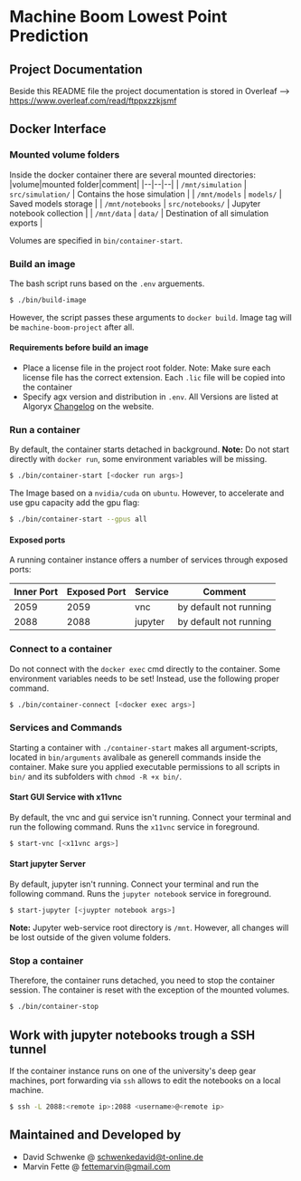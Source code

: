 # Machine Boom Lowest Point Prediction
## Project Documentation
Beside this README file the project documentation is stored in Overleaf --> https://www.overleaf.com/read/ftppxzzkjsmf

## Docker Interface
### Mounted volume folders
Inside the docker container there are several mounted directories:
|volume|mounted folder|comment|
|--|--|--|
| `/mnt/simulation` | `src/simulation/` | Contains the hose simulation |
| `/mnt/models` | `models/` | Saved models storage |
| `/mnt/notebooks` | `src/notebooks/` | Jupyter notebook collection |
| `/mnt/data` | `data/` | Destination of all simulation exports |

Volumes are specified in `bin/container-start`.

### Build an image
The bash script runs based on the `.env` arguements.
```bash
$ ./bin/build-image
```
However, the script passes these arguments to `docker build`. Image tag will be `machine-boom-project` after all.

#### Requirements before build an image
- Place a license file in the project root folder. Note: Make sure each license file has the correct extension. Each `.lic` file will be copied into the container
- Specify agx version and distribution in `.env`. All Versions are listed at Algoryx [Changelog](https://www.algoryx.se/documentation/complete/agx/tags/latest/doc/UserManual/source/changelog.html) on the website.

### Run a container
By default, the container starts detached in background. **Note:** Do not start directly with `docker run`, 
some environment variables will be missing. 
```bash
$ ./bin/container-start [<docker run args>]
```

The Image based on a `nvidia/cuda` on `ubuntu`. However, to accelerate and use gpu capacity add the gpu flag:
```bash
$ ./bin/container-start --gpus all
```

#### Exposed ports
A running container instance offers a number of services through exposed ports:

|Inner Port|Exposed Port|Service|Comment|
|--|--|--|--|
|2059|2059|vnc|by default not running|
|2088|2088|jupyter|by default not running|


### Connect to a container
Do not connect with the `docker exec` cmd directly to the container. Some environment variables needs to be set! Instead,
use the following proper command.
```bash
$ ./bin/container-connect [<docker exec args>]
```

### Services and Commands
Starting a container with `./container-start` makes all argument-scripts, located in `bin/arguments` avalibale as generell commands inside the container. Make sure you applied executable permissions to all scripts in `bin/` and its subfolders with `chmod -R +x bin/`.

#### Start GUI Service with x11vnc
By default, the vnc and gui service isn't running. Connect your terminal and run the following command. Runs the `x11vnc` service in foreground.
```bash
$ start-vnc [<x11vnc args>]
```
#### Start jupyter Server
By default, jupyter isn't running. Connect your terminal and run the following command. Runs the `jupyter notebook` service in foreground.
```bash
$ start-jupyter [<juypter notebook args>]
```
**Note:** Jupyter web-service root directory is `/mnt`. However, all changes will be lost outside of the given volume folders.

### Stop a container
Therefore, the container runs detached, you need to stop the container session.
The container is reset with the exception of the mounted volumes.
```bash
$ ./bin/container-stop
```

## Work with jupyter notebooks trough a SSH tunnel
If the container instance runs on one of the university's deep gear machines, port forwarding via `ssh` allows to edit the notebooks on a local machine.
```bash
$ ssh -L 2088:<remote ip>:2088 <username>@<remote ip>
```

## Maintained and Developed by
- David Schwenke @ schwenkedavid@t-online.de
- Marvin Fette @ fettemarvin@gmail.com
